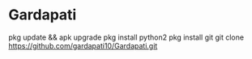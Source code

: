 # Gardapati 

pkg update && apk upgrade 
pkg install python2 
pkg install git 
git clone https://github.com/gardapati10/Gardapati.git 
